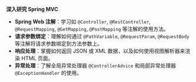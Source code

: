 **深入研究 Spring MVC**

- **Spring Web 注解**：学习如 `@Controller`, `@RestController`, `@RequestMapping`, `@GetMapping`, `@PostMapping` 等注解的使用方法。
- **请求参数绑定**：理解如何通过 `@PathVariable`, `@RequestParam`, `@RequestBody` 等注解将请求参数绑定到方法参数上。
- **响应处理**：掌握如何返回 JSON 或 XML 数据，以及如何使用视图解析器来渲染 HTML 页面。
- **异常处理**：了解全局异常处理器 `@ControllerAdvice` 和局部异常处理器 `@ExceptionHandler` 的使用。